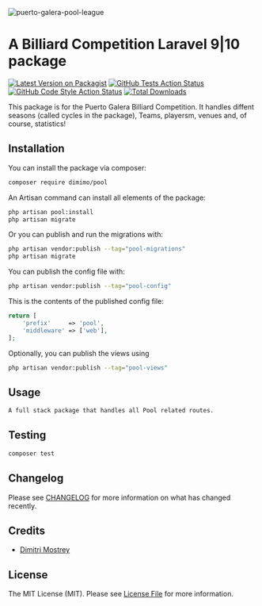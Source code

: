 ![puerto-galera-pool-league](https://user-images.githubusercontent.com/11265166/231670096-65beb3b7-2e93-4009-a12d-95b82707d4cb.jpg)

# A Billiard Competition Laravel 9|10 package

[![Latest Version on Packagist](https://img.shields.io/packagist/v/dimimo/pool.svg?style=flat-square)](https://packagist.org/packages/dimimo/pool)
[![GitHub Tests Action Status](https://img.shields.io/github/actions/workflow/status/dimimo/pool/run-tests.yml?branch=main&label=tests&style=flat-square)](https://github.com/dimimo/pool/actions?query=workflow%3Arun-tests+branch%3Amain)
[![GitHub Code Style Action Status](https://img.shields.io/github/actions/workflow/status/dimimo/pool/fix-php-code-style-issues.yml?branch=main&label=code%20style&style=flat-square)](https://github.com/dimimo/pool/actions?query=workflow%3A"Fix+PHP+code+style+issues"+branch%3Amain)
[![Total Downloads](https://img.shields.io/packagist/dt/dimimo/pool.svg?style=flat-square)](https://packagist.org/packages/dimimo/pool)

This package is for the Puerto Galera Billiard Competition. It handles diffent seasons (called cycles in the package), 
Teams, playersm, venues and, of course, statistics!


## Installation

You can install the package via composer:

```bash
composer require dimimo/pool
```
An Artisan command can install all elements of the package:

```bash
php artisan pool:install
php artisan migrate
```

Or you can publish and run the migrations with:

```bash
php artisan vendor:publish --tag="pool-migrations"
php artisan migrate
```

You can publish the config file with:

```bash
php artisan vendor:publish --tag="pool-config"
```

This is the contents of the published config file:

```php
return [
    'prefix'     => 'pool',
    'middleware' => ['web'],
];
```

Optionally, you can publish the views using

```bash
php artisan vendor:publish --tag="pool-views"
```

## Usage

```bash
A full stack package that handles all Pool related routes.
```

## Testing

```bash
composer test
```

## Changelog

Please see [CHANGELOG](CHANGELOG.md) for more information on what has changed recently.

## Credits

- [Dimitri Mostrey](https://github.com/Dimimo)

## License

The MIT License (MIT). Please see [License File](LICENSE.md) for more information.
